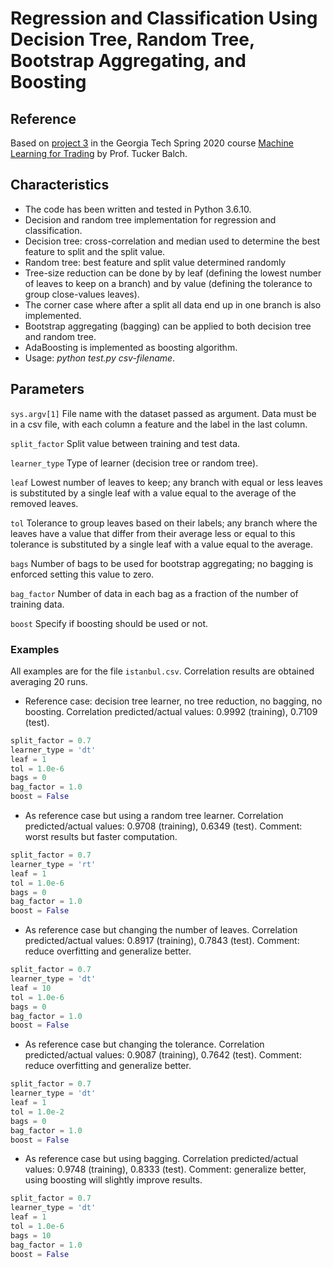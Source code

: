 
# Regression and Classification Using Decision Tree, Random Tree, Bootstrap Aggregating, and Boosting

## Reference

Based on [project 3](http://quantsoftware.gatech.edu/Spring_2020_Project_3:_Assess_Learners) in the Georgia Tech Spring 2020 course [Machine Learning for Trading](http://quantsoftware.gatech.edu/CS7646_Spring_2020) by Prof. Tucker Balch.

## Characteristics

- The code has been written and tested in Python 3.6.10.
- Decision and random tree implementation for regression and classification.
- Decision tree: cross-correlation and median used to determine the best feature to split and the split value.
- Random tree: best feature and split value determined randomly
- Tree-size reduction can be done by by leaf (defining the lowest number of leaves to keep on a branch) and by value (defining the tolerance to group close-values leaves).
- The corner case where after a split all data end up in one branch is also implemented.
- Bootstrap aggregating (bagging) can be applied to both decision tree and random tree.
- AdaBoosting is implemented as boosting algorithm.
- Usage: *python test.py csv-filename*.

## Parameters

`sys.argv[1]` File name with the dataset passed as argument. Data must be in a csv file, with each column a feature and the label in the last column.

`split_factor` Split value between training and test data.

`learner_type` Type of learner (decision tree or random tree).

`leaf` Lowest number of leaves to keep; any branch with equal or less leaves is substituted by a single leaf with a value equal to the average of the removed leaves.

`tol` Tolerance to group leaves based on their labels; any branch where the leaves have a value that differ from their average less or equal to this tolerance is substituted by a single leaf with a value equal to the average.

`bags` Number of bags to be used for bootstrap aggregating; no bagging is enforced setting this value to zero.

`bag_factor` Number of data in each bag as a fraction of the number of training data.

`boost` Specify if boosting should be used or not.

### Examples

All examples are for the file `istanbul.csv`. Correlation results are obtained averaging 20 runs.

- Reference case: decision tree learner, no tree reduction, no bagging, no boosting. Correlation predicted/actual values: 0.9992 (training), 0.7109 (test).

```python
split_factor = 0.7
learner_type = 'dt'
leaf = 1
tol = 1.0e-6
bags = 0
bag_factor = 1.0
boost = False
```

- As reference case but using a random tree learner. Correlation predicted/actual values: 0.9708 (training), 0.6349 (test). Comment: worst results but faster computation.

```python
split_factor = 0.7
learner_type = 'rt'
leaf = 1
tol = 1.0e-6
bags = 0
bag_factor = 1.0
boost = False
```

- As reference case but changing the number of leaves. Correlation predicted/actual values: 0.8917 (training), 0.7843 (test). Comment: reduce overfitting and generalize better.

```python
split_factor = 0.7
learner_type = 'dt'
leaf = 10
tol = 1.0e-6
bags = 0
bag_factor = 1.0
boost = False
```

- As reference case but changing the tolerance. Correlation predicted/actual values: 0.9087 (training), 0.7642 (test). Comment: reduce overfitting and generalize better.

```python
split_factor = 0.7
learner_type = 'dt'
leaf = 1
tol = 1.0e-2
bags = 0
bag_factor = 1.0
boost = False
```

- As reference case but using bagging. Correlation predicted/actual values: 0.9748 (training), 0.8333 (test). Comment: generalize better, using boosting will slightly improve results.

```python
split_factor = 0.7
learner_type = 'dt'
leaf = 1
tol = 1.0e-6
bags = 10
bag_factor = 1.0
boost = False
```
